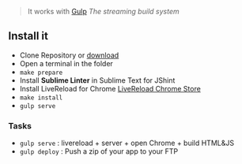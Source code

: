 > It works with [Gulp](http://gulpjs.com) *The streaming build system*

## Install it

- Clone Repository or [download](https://github.com/dhoko/boilerplate/zipball/master)
- Open a terminal in the folder
- `make prepare`
- Install **Sublime Linter** in Sublime Text for JShint
- Install LiveReload for Chrome [LiveReload Chrome Store](https://chrome.google.com/webstore/detail/livereload/jnihajbhpnppcggbcgedagnkighmdlei)
- `make install`
- `gulp serve`

### Tasks

- `gulp serve` : livereload + server + open Chrome + build HTML&JS
- `gulp deploy` : Push a zip of your app to your FTP
